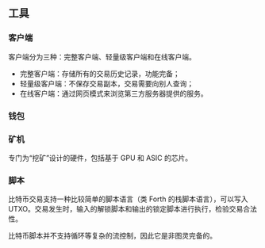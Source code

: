 


## 工具

### 客户端

客户端分为三种：完整客户端、轻量级客户端和在线客户端。

* 完整客户端：存储所有的交易历史记录，功能完备；
* 轻量级客户端：不保存交易副本，交易需要向别人查询；
* 在线客户端：通过网页模式来浏览第三方服务器提供的服务。

### 钱包

### 矿机
专门为“挖矿”设计的硬件，包括基于 GPU 和 ASIC 的芯片。

### 脚本
比特币交易支持一种比较简单的脚本语言（类 Forth 的栈脚本语言），可以写入 UTXO。交易发生时，输入的解锁脚本和输出的锁定脚本进行执行，检验交易合法性。

比特币脚本并不支持循环等复杂的流控制，因此它是非图灵完备的。